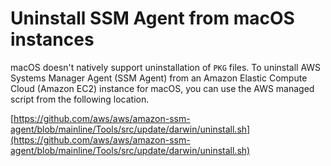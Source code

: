 # Uninstall SSM Agent from macOS instances<a name="sysman-uninstall-agent-macos"></a>

macOS doesn't natively support uninstallation of `PKG` files\. To uninstall AWS Systems Manager Agent \(SSM Agent\) from an Amazon Elastic Compute Cloud \(Amazon EC2\) instance for macOS, you can use the AWS managed script from the following location\.

[https://github.com/aws/aws/amazon-ssm-agent/blob/mainline/Tools/src/update/darwin/uninstall.sh](https://github.com/aws/aws/amazon-ssm-agent/blob/mainline/Tools/src/update/darwin/uninstall.sh)
